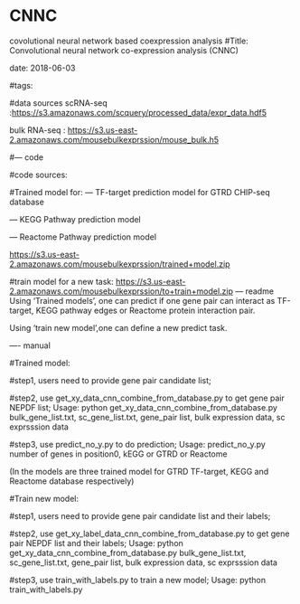 # CNNC
covolutional neural network based coexpression analysis
#Title: Convolutional neural network co-expression analysis (CNNC)

date: 2018-06-03

#tags:

#data sources
scRNA-seq :https://s3.amazonaws.com/scquery/processed_data/expr_data.hdf5

bulk RNA-seq : https://s3.us-east-2.amazonaws.com/mousebulkexprssion/mouse_bulk.h5

#— code

#code sources:

#Trained model for:
— TF-target prediction model for GTRD CHIP-seq database

— KEGG Pathway prediction model

— Reactome Pathway prediction model

https://s3.us-east-2.amazonaws.com/mousebulkexprssion/trained+model.zip

#train model for a new task:
https://s3.us-east-2.amazonaws.com/mousebulkexprssion/to+train+model.zip
— readme
Using ‘Trained models’, one can predict if one gene pair can interact as TF-target, KEGG pathway edges or Reactome protein interaction pair.

Using ‘train new model’,one can define a new predict task.

—- manual

#Trained model:

#step1, users need to provide gene pair candidate list;

#step2, use get_xy_data_cnn_combine_from_database.py to get gene pair NEPDF list;
Usage: python get_xy_data_cnn_combine_from_database.py bulk_gene_list.txt, sc_gene_list.txt, gene_pair list, bulk expression data, sc exprsssion data

#step3, use predict_no_y.py to do prediction;
Usage: predict_no_y.py number of genes in position0, kEGG or GTRD or Reactome

(In the models are three trained model for GTRD TF-target, KEGG and Reactome database respectively)

#Train new model:

#step1, users need to provide gene pair candidate list and their labels;

#step2, use get_xy_label_data_cnn_combine_from_database.py to get gene pair NEPDF list and their labels;
Usage: python get_xy_data_cnn_combine_from_database.py bulk_gene_list.txt, sc_gene_list.txt, gene_pair list, bulk expression data, sc exprsssion data

#step3, use train_with_labels.py to train a new model;
Usage: python train_with_labels.py
